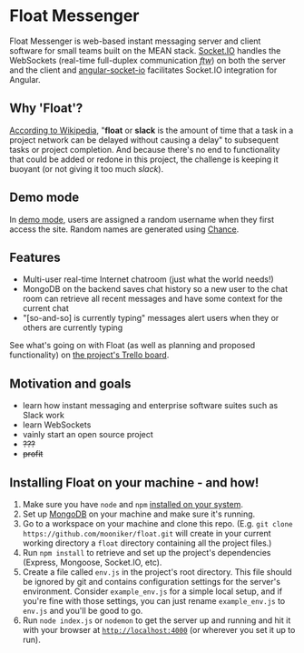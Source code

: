 # Float Messenger

Float Messenger is web-based instant messaging server and client software for small teams built on the MEAN stack. [Socket.IO](http://socket.io/) handles the WebSockets (real-time full-duplex communication _<abbr title="for the win!">ftw</abbr>_) on both the server and the client and [angular-socket-io](https://github.com/btford/angular-socket-io) facilitates Socket.IO integration for Angular.

## Why 'Float'?

[According to Wikipedia](https://en.wikipedia.org/wiki/Float_(project_management)), "**float** or **slack** is the amount of time that a task in a project network can be delayed without causing a delay" to subsequent tasks or project completion. And because there's no end to functionality that could be added or redone in this project, the challenge is keeping it buoyant (or not giving it too much _slack_).

## Demo mode

In [demo mode](http://float.mooniker.com), users are assigned a random username when they first access the site. Random names are generated using [Chance](http://chancejs.com/).

## Features

- Multi-user real-time Internet chatroom (just what the world needs!)
- MongoDB on the backend saves chat history so a new user to the chat room can retrieve all recent messages and have some context for the current chat
- "[so-and-so] is currently typing" messages alert users when they or others are currently typing

See what's going on with Float (as well as planning and proposed functionality) on [the project's Trello board](https://trello.com/b/aNoDyWQk/float-messenger).

## Motivation and goals

- learn how instant messaging and enterprise software suites such as Slack work
- learn WebSockets
- vainly start an open source project
- ~~???~~
- ~~profit~~

## Installing Float on your machine - and how!

1. Make sure you have `node` and `npm` [installed on your system](https://nodejs.org/en/download/package-manager/).
2. Set up [MongoDB](https://docs.mongodb.org/manual/installation/) on your machine and make sure it's running.
3. Go to a workspace on your machine and clone this repo. (E.g. `git clone https://github.com/mooniker/float.git` will create in your current working directory a `float` directory containing all the project files.)
4. Run `npm install` to retrieve and set up the project's dependencies (Express, Mongoose, Socket.IO, etc).
5. Create a file called `env.js` in the project's root directory. This file should be ignored by git and contains configuration settings for the server's environment. Consider `example_env.js` for a simple local setup, and if you're fine with those settings, you can just rename `example_env.js` to `env.js` and you'll be good to go.
6. Run `node index.js` or `nodemon` to get the server up and running and hit it with your browser at [`http://localhost:4000`](http://localhost:4000) (or wherever you set it up to run).
